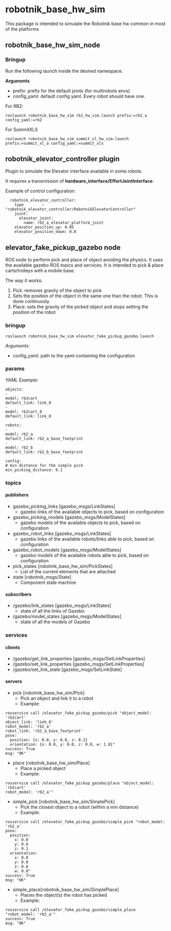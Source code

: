 # robotnik_base_hw_sim

This package is intended to simulate the Robotnik base hw common in most of the platforms

## robotnik_base_hw_sim_node

### Bringup

Run the following launch inside the desired namespace.

**Arguments**

* prefix: prefix for the default joints (for multirobots envs)
* config_yaml: default config yaml. Every robot should have one.

For RB2:
```
roslaunch robotnik_base_hw_sim rb2_hw_sim.launch prefix:=rb2_a config_yaml:=rb2 
```

For SummitXLS
```
roslaunch robotnik_base_hw_sim summit_xl_hw_sim.launch prefix:=summit_xl_a config_yaml:=summit_xls
```

## robotnik_elevator_controller plugin

Plugin to simulate the Elevator interface available in some robots.

It requires a transmission of **<hardwareInterface>hardware_interface/EffortJointInterface</hardwareInterface>**.

Example of control configuration:

```
  robotnik_elevator_controller:
    type        : "robotnik_elevator_controller/RobotnikElevatorController"
    joint:    
      elevator_joint:
        name: rb2_a_elevator_platform_joint
    elevator_position_up: 0.05
    elevator_position_down: 0.0
```

## elevator_fake_pickup_gazebo node

ROS node to perform pick and place of object avoiding the physics. It uses the available gazebo ROS topics and services.
It is intended to pick & place carts/trolleys with a mobile base.

The way it works:

1. Pick: removes gravity of the object to pick
2. Sets the position of the object in the same one than the robot. This is done continuosly.
3. Place: sets the gravity of the picked object and stops setting the position of the robot

### bringup

```
roslaunch robotnik_base_hw_sim elevator_fake_pickup_gazebo.launch
```

*Arguments:*
 * config_yaml: path to the yaml containing the configuration


### params

*YAML Example:*
   ```
   objects:
 -
   model: rb2cart
   default_link: link_0
 -
   model: rb2cart_0
   default_link: link_0

robots:
- 
   model: rb2_a
   default_link: rb2_a_base_footprint
- 
   model: rb2_b
   default_link: rb2_b_base_footprint

config:
  # min distance for the simple pick
  min_picking_distance: 0.1
   ```
### topics
#### publishers

 * gazebo_picking_links [gazebo_msgs/LinkStates]
   * gazebo links of the available objects to pick, based on configuration
 * gazebo_picking_models [gazebo_msgs/ModelStates]
   * gazebo models of the available objects to pick, based on configuration
 * gazebo_robot_links [gazebo_msgs/LinkStates]
   * gazebo links of the available robots/links able to pick, based on configuration
 * gazebo_robot_models [gazebo_msgs/ModelStates]
   * gazebo models of the available robots able to pick, based on configuration
 * pick_states [robotnik_base_hw_sim/PickStates]
   * List of the current elements that are attached
 * state [robotnik_msgs/State]
   * Component state machine

#### subscribers

 * /gazebo/link_states [gazebo_msgs/LinkStates]
   * state of all the links of Gazebo 
 * /gazebo/model_states [gazebo_msgs/ModelStates]
   * state of all the models of Gazebo

### services
#### clients
 * /gazebo/get_link_properties [gazebo_msgs/GetLinkProperties]
 * /gazebo/set_link_properties [gazebo_msgs/SetLinkProperties]
 * /gazebo/set_link_state [gazebo_msgs/SetLinkState]

#### servers
 * pick [robotnik_base_hw_sim/Pick]
   * Pick an object and link it to a robot
   * Example:

```
rosservice call /elevator_fake_pickup_gazebo/pick "object_model: 'rb2cart'
object_link: 'link_0'
robot_model: 'rb2_a'
robot_link: 'rb2_a_base_footprint'
pose:
  position: {x: 0.0, y: 0.0, z: 0.2}
  orientation: {x: 0.0, y: 0.0, z: 0.0, w: 1.0}" 
success: True
msg: "OK"
```

 * place [robotnik_base_hw_sim/Place]
   * Place a picked object    
   * Example:

```
rosservice call /elevator_fake_pickup_gazebo/place "object_model: 'rb2cart'
robot_model: 'rb2_a'" 
```
* simple_pick [robotnik_base_hw_sim/SimplePick]
   * Pick the closest object to a robot (within a min distance)
   * Example:

```
rosservice call /elevator_fake_pickup_gazebo/simple_pick "robot_model: 'rb2_a'                     
pose:
  position:
    x: 0.0
    y: 0.0
    z: 0.1
  orientation:
    x: 0.0
    y: 0.0
    z: 0.0
    w: 0.0" 
success: True
msg: "OK"
```
* simple_place[robotnik_base_hw_sim/SimplePlace]
   * Places the object(s) the robot has picked
   * Example:

```
rosservice call /elevator_fake_pickup_gazebo/simple_place "robot_model: 'rb2_a'" 
success: True
msg: "OK"
```